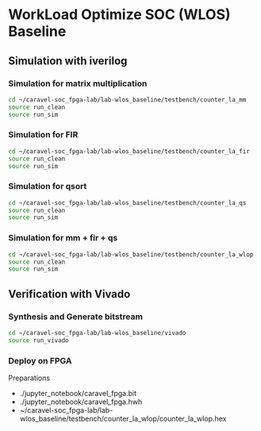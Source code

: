 # WorkLoad Optimize SOC (WLOS) Baseline

## Simulation with iverilog
### Simulation for matrix multiplication
```sh
cd ~/caravel-soc_fpga-lab/lab-wlos_baseline/testbench/counter_la_mm
source run_clean
source run_sim
```

### Simulation for FIR
```sh
cd ~/caravel-soc_fpga-lab/lab-wlos_baseline/testbench/counter_la_fir
source run_clean
source run_sim
```

### Simulation for qsort
```sh
cd ~/caravel-soc_fpga-lab/lab-wlos_baseline/testbench/counter_la_qs
source run_clean
source run_sim
```

### Simulation for mm + fir + qs
```sh
cd ~/caravel-soc_fpga-lab/lab-wlos_baseline/testbench/counter_la_wlop
source run_clean
source run_sim
```

## Verification with Vivado
### Synthesis and Generate bitstream
```sh
cd ~/caravel-soc_fpga-lab/lab-wlos_baseline/vivado
source run_vivado
```

### Deploy on FPGA
Preparations
- ./jupyter_notebook/caravel_fpga.bit
- ./jupyter_notebook/caravel_fpga.hwh
- ~/caravel-soc_fpga-lab/lab-wlos_baseline/testbench/counter_la_wlop/counter_la_wlop.hex


